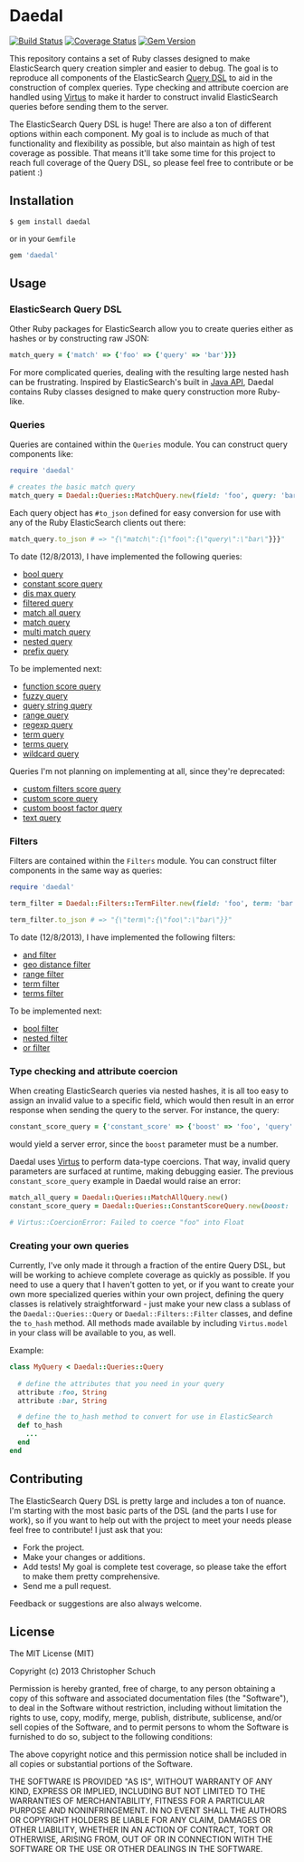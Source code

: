Daedal
======
[![Build Status](https://travis-ci.org/cschuch/daedal.png?branch=master)](https://travis-ci.org/cschuch/daedal)
[![Coverage Status](https://coveralls.io/repos/cschuch/daedal/badge.png)](https://coveralls.io/r/cschuch/daedal)
[![Gem Version](https://badge.fury.io/rb/daedal.png)](http://badge.fury.io/rb/daedal)

This repository contains a set of Ruby classes designed to make ElasticSearch
query creation simpler and easier to debug. The goal is to reproduce all
components of the ElasticSearch [Query DSL](http://www.elasticsearch.org/guide/en/elasticsearch/reference/current/query-dsl.html)
to aid in the construction of complex queries. Type checking and attribute
coercion are handled using [Virtus](https://github.com/solnic/virtus) to make
it harder to construct invalid ElasticSearch queries before sending them to the server.

The ElasticSearch Query DSL is huge! There are also a ton of different options within each
component. My goal is to include as much of that functionality and flexibility as possible, but
also maintain as high of test coverage as possible. That means it'll take some time for this project
to reach full coverage of the Query DSL, so please feel free to contribute or be patient :)

Installation
------------

``` terminal
$ gem install daedal
```

or in your `Gemfile`

``` ruby
gem 'daedal'
```

Usage
--------

### ElasticSearch Query DSL

Other Ruby packages for ElasticSearch allow you to create queries either as
hashes or by constructing raw JSON:

``` ruby
match_query = {'match' => {'foo' => {'query' => 'bar'}}}
```

For more complicated queries, dealing with the resulting large nested hash can be
frustrating. Inspired by ElasticSearch's built in 
[Java API](http://www.elasticsearch.org/guide/en/elasticsearch/client/java-api/current/),
Daedal contains Ruby classes designed to make query construction more Ruby-like.

### Queries

Queries are contained within the `Queries` module. You can construct query components like:

``` ruby
require 'daedal'

# creates the basic match query
match_query = Daedal::Queries::MatchQuery.new(field: 'foo', query: 'bar')
```
Each query object has `#to_json` defined for easy conversion for use with any of the Ruby
ElasticSearch clients out there:
``` ruby
match_query.to_json # => "{\"match\":{\"foo\":{\"query\":\"bar\"}}}"
```

To date (12/8/2013), I have implemented the following queries:
* [bool query](http://www.elasticsearch.org/guide/en/elasticsearch/reference/current/query-dsl-bool-query.html)
* [constant score query](http://www.elasticsearch.org/guide/en/elasticsearch/reference/current/query-dsl-constant-score-query.html)
* [dis max query](http://www.elasticsearch.org/guide/en/elasticsearch/reference/current/query-dsl-dis-max-query.html)
* [filtered query](http://www.elasticsearch.org/guide/en/elasticsearch/reference/current/query-dsl-filtered-query.html)
* [match all query](http://www.elasticsearch.org/guide/en/elasticsearch/reference/current/query-dsl-match-all-query.html)
* [match query](http://www.elasticsearch.org/guide/en/elasticsearch/reference/current/query-dsl-match-query.html)
* [multi match query](http://www.elasticsearch.org/guide/en/elasticsearch/reference/current/query-dsl-multi-match-query.html)
* [nested query](http://www.elasticsearch.org/guide/en/elasticsearch/reference/current/query-dsl-nested-query.html)
* [prefix query](http://www.elasticsearch.org/guide/en/elasticsearch/reference/current/query-dsl-prefix-query.html)

To be implemented next:
* [function score query](http://www.elasticsearch.org/guide/en/elasticsearch/reference/current/query-dsl-function-score-query.html)
* [fuzzy query](http://www.elasticsearch.org/guide/en/elasticsearch/reference/current/query-dsl-fuzzy-query.html)
* [query string query](http://www.elasticsearch.org/guide/en/elasticsearch/reference/current/query-dsl-query-string-query.html)
* [range query](http://www.elasticsearch.org/guide/en/elasticsearch/reference/current/query-dsl-range-query.html)
* [regexp query](http://www.elasticsearch.org/guide/en/elasticsearch/reference/current/query-dsl-regexp-query.html)
* [term query](http://www.elasticsearch.org/guide/en/elasticsearch/reference/current/query-dsl-term-query.html)
* [terms query](http://www.elasticsearch.org/guide/en/elasticsearch/reference/current/query-dsl-terms-query.html)
* [wildcard query](http://www.elasticsearch.org/guide/en/elasticsearch/reference/current/query-dsl-wildcard-query.html)

Queries I'm not planning on implementing at all, since they're deprecated:
* [custom filters score query](http://www.elasticsearch.org/guide/en/elasticsearch/reference/current/query-dsl-custom-filters-score-query.html)
* [custom score query](http://www.elasticsearch.org/guide/en/elasticsearch/reference/current/query-dsl-custom-score-query.html)
* [custom boost factor query](http://www.elasticsearch.org/guide/en/elasticsearch/reference/current/query-dsl-custom-boost-factor-query.html)
* [text query](http://www.elasticsearch.org/guide/en/elasticsearch/reference/current/query-dsl-text-query.html)


### Filters

Filters are contained within the `Filters` module. You can construct filter components
in the same way as queries:

``` ruby
require 'daedal'

term_filter = Daedal::Filters::TermFilter.new(field: 'foo', term: 'bar')

term_filter.to_json # => "{\"term\":{\"foo\":\"bar\"}}"
```

To date (12/8/2013), I have implemented the following filters:
* [and filter](http://www.elasticsearch.org/guide/en/elasticsearch/reference/current/query-dsl-and-filter.html)
* [geo distance filter](http://www.elasticsearch.org/guide/en/elasticsearch/reference/current/query-dsl-geo-distance-filter.html)
* [range filter](http://www.elasticsearch.org/guide/en/elasticsearch/reference/current/query-dsl-range-filter.html)
* [term filter](http://www.elasticsearch.org/guide/en/elasticsearch/reference/current/query-dsl-term-filter.html)
* [terms filter](http://www.elasticsearch.org/guide/en/elasticsearch/reference/current/query-dsl-terms-filter.html)

To be implemented next:
* [bool filter](http://www.elasticsearch.org/guide/en/elasticsearch/reference/current/query-dsl-bool-filter.html)
* [nested filter](http://www.elasticsearch.org/guide/en/elasticsearch/reference/current/query-dsl-nested-filter.html)
* [or filter](http://www.elasticsearch.org/guide/en/elasticsearch/reference/current/query-dsl-or-filter.html)

### Type checking and attribute coercion

When creating ElasticSearch queries via nested hashes, it is all too easy to
assign an invalid value to a specific field, which would then result in
an error response when sending the query to the server. For instance, the query:

``` ruby
constant_score_query = {'constant_score' => {'boost' => 'foo', 'query' => {'match_all' => {}}}}
```

would yield a server error, since the `boost` parameter must be a number.

Daedal uses [Virtus](https://github.com/solnic/virtus) to perform data-type coercions. 
That way, invalid query parameters are surfaced at runtime, making debugging easier.
The previous `constant_score_query` example in Daedal would raise an error:

``` ruby
match_all_query = Daedal::Queries::MatchAllQuery.new()
constant_score_query = Daedal::Queries::ConstantScoreQuery.new(boost: 'foo', query: match_all_query)

# Virtus::CoercionError: Failed to coerce "foo" into Float
```

### Creating your own queries

Currently, I've only made it through a fraction of the entire Query DSL, but will be working to
achieve complete coverage as quickly as possible. If you need to use a query that
I haven't gotten to yet, or if you want to create your own more specialized queries within
your own project, defining the query classes is relatively straightforward - just make
your new class a sublass of the `Daedal::Queries::Query` or `Daedal::Filters::Filter`
classes, and define the `to_hash` method. All methods made available by including `Virtus.model` in your
class will be available to you, as well.

Example:
``` ruby
class MyQuery < Daedal::Queries::Query
  
  # define the attributes that you need in your query
  attribute :foo, String
  attribute :bar, String

  # define the to_hash method to convert for use in ElasticSearch 
  def to_hash
    ...
  end
end
```

Contributing
-------------

The ElasticSearch Query DSL is pretty large and includes a ton of nuance. I'm starting with the
most basic parts of the DSL (and the parts I use for work), so if you want to help out with the project
to meet your needs please feel free to contribute! I just ask that you:

* Fork the project.
* Make your changes or additions.
* Add tests! My goal is complete test coverage, so please take the effort to make them pretty comprehensive.
* Send me a pull request.

Feedback or suggestions are also always welcome. 

License
-------

The MIT License (MIT)

Copyright (c) 2013 Christopher Schuch

Permission is hereby granted, free of charge, to any person obtaining a copy of
this software and associated documentation files (the "Software"), to deal in
the Software without restriction, including without limitation the rights to
use, copy, modify, merge, publish, distribute, sublicense, and/or sell copies of
the Software, and to permit persons to whom the Software is furnished to do so,
subject to the following conditions:

The above copyright notice and this permission notice shall be included in all
copies or substantial portions of the Software.

THE SOFTWARE IS PROVIDED "AS IS", WITHOUT WARRANTY OF ANY KIND, EXPRESS OR
IMPLIED, INCLUDING BUT NOT LIMITED TO THE WARRANTIES OF MERCHANTABILITY, FITNESS
FOR A PARTICULAR PURPOSE AND NONINFRINGEMENT. IN NO EVENT SHALL THE AUTHORS OR
COPYRIGHT HOLDERS BE LIABLE FOR ANY CLAIM, DAMAGES OR OTHER LIABILITY, WHETHER
IN AN ACTION OF CONTRACT, TORT OR OTHERWISE, ARISING FROM, OUT OF OR IN
CONNECTION WITH THE SOFTWARE OR THE USE OR OTHER DEALINGS IN THE SOFTWARE.